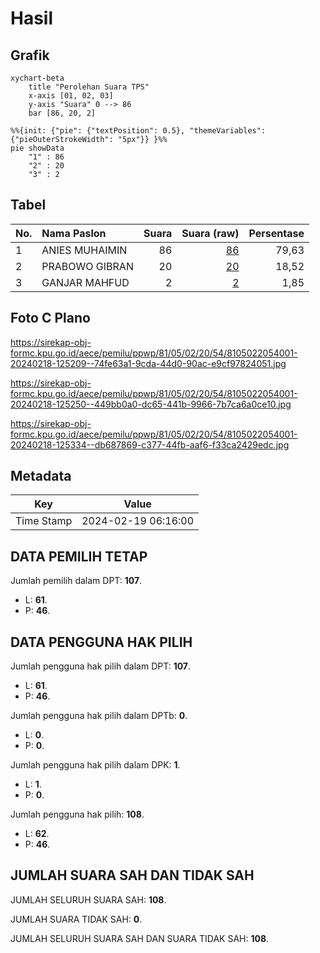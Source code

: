 # Hasil

## Grafik

```mermaid
xychart-beta
    title "Perolehan Suara TPS"
    x-axis [01, 02, 03]
    y-axis "Suara" 0 --> 86
    bar [86, 20, 2]
```

```mermaid
%%{init: {"pie": {"textPosition": 0.5}, "themeVariables": {"pieOuterStrokeWidth": "5px"}} }%%
pie showData
    "1" : 86
    "2" : 20
    "3" : 2
```

## Tabel

| No. | Nama Paslon    | Suara | Suara (raw) | Persentase |
|:--- |:-------------- | -----:| -----------:| ----------:|
| 1   | ANIES MUHAIMIN | 86    | [86][p-1]   | 79,63      |
| 2   | PRABOWO GIBRAN | 20    | [20][p-2]   | 18,52      |
| 3   | GANJAR MAHFUD  | 2     | [2][p-3]    | 1,85       |


[p-1]: https://github.com/gigit-pemilu/pemilu-2024-81-maluku/blob/main/pilpres/hitung-suara/sub/81-maluku/sub/05-seram-bagian-timur/sub/02-seram-timur/sub/2054-akatfadedo/sub/001-tps/sub/paslon-1.txt
[p-2]: https://github.com/gigit-pemilu/pemilu-2024-81-maluku/blob/main/pilpres/hitung-suara/sub/81-maluku/sub/05-seram-bagian-timur/sub/02-seram-timur/sub/2054-akatfadedo/sub/001-tps/sub/paslon-2.txt
[p-3]: https://github.com/gigit-pemilu/pemilu-2024-81-maluku/blob/main/pilpres/hitung-suara/sub/81-maluku/sub/05-seram-bagian-timur/sub/02-seram-timur/sub/2054-akatfadedo/sub/001-tps/sub/paslon-3.txt

## Foto C Plano

https://sirekap-obj-formc.kpu.go.id/aece/pemilu/ppwp/81/05/02/20/54/8105022054001-20240218-125209--74fe63a1-9cda-44d0-90ac-e9cf97824051.jpg

https://sirekap-obj-formc.kpu.go.id/aece/pemilu/ppwp/81/05/02/20/54/8105022054001-20240218-125250--449bb0a0-dc65-441b-9966-7b7ca6a0ce10.jpg

https://sirekap-obj-formc.kpu.go.id/aece/pemilu/ppwp/81/05/02/20/54/8105022054001-20240218-125334--db687869-c377-44fb-aaf6-f33ca2429edc.jpg


## Metadata

| Key        | Value               |
| ---------- | ------------------- |
| Time Stamp | 2024-02-19 06:16:00 |


## DATA PEMILIH TETAP

Jumlah pemilih dalam DPT: **107**.
 * L: **61**.
 * P: **46**.

## DATA PENGGUNA HAK PILIH

Jumlah pengguna hak pilih dalam DPT: **107**.
 * L: **61**.
 * P: **46**.

Jumlah pengguna hak pilih dalam DPTb: **0**.
 * L: **0**.
 * P: **0**.

Jumlah pengguna hak pilih dalam DPK: **1**.
 * L: **1**.
 * P: **0**.

Jumlah pengguna hak pilih: **108**.
 * L: **62**.
 * P: **46**.

## JUMLAH SUARA SAH DAN TIDAK SAH

JUMLAH SELURUH SUARA SAH: **108**.

JUMLAH SUARA TIDAK SAH: **0**.

JUMLAH SELURUH SUARA SAH DAN SUARA TIDAK SAH: **108**.


